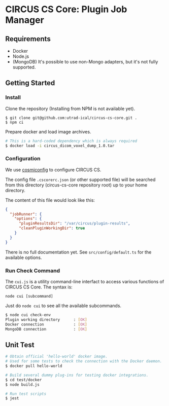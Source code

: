 # CIRCUS CS Core: Plugin Job Manager

## Requirements

- Docker
- Node.js
- (MongoDB) It's possible to use non-Mongo adapters, but it's not fully supported.

## Getting Started

### Install

Clone the repository (Installing from NPM is not available yet).

```
$ git clone git@github.com:utrad-ical/circus-cs-core.git .
$ npm ci
```

Prepare docker and load image archives.

```bash
# This is a hard-coded dependency which is always required
$ docker load -i circus_dicom_voxel_dump_1.0.tar
```

### Configuration

We use [cosmiconfig](https://github.com/davidtheclark/cosmiconfig) to configure CIRCUS CS.

The config file `.cscorerc.json` (or other supported file) will be searched
from this directory (circus-cs-core repository root) up to your home directory.

The content of this file would look like this:

```json
{
  "jobRunner": {
    "options": {
      "pluginResultsDir": "/var/circus/plugin-results",
      "cleanPluginWorkingDir": true
    }
  }
}
```

There is no full documentation yet.
See `src/config/default.ts` for the available options.

### Run Check Command

The `cui.js` is a utility command-line interfact to access
various functions of CIRCUS CS Core. The syntax is:

```
node cui [subcommand]
```

Just do `node cui` to see all the available subcommands.

```bash
$ node cui check-env
Plugin working directory      : [OK]
Docker connection             : [OK]
MongoDB connection            : [OK]
```

## Unit Test

```bash
# Obtain official 'hello-world' docker image.
# Used for some tests to check the connection with the Docker daemon.
$ docker pull hello-world

# Build several dummy plug-ins for testing docker integrations.
$ cd test/docker
$ node build.js

# Run test scripts
$ jest
```

